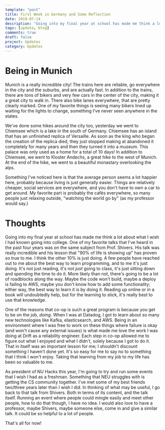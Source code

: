 ```yaml
---
template: "post"
title: First Week in Germany and Some Reflection
date: 2019-07-14
description: "Going into my final year at school has made me think a lot about what I wish I had known going into college."
tags: [update, blog]
comments: true
draft: false
project: Updates
category: Updates
---
```


# Being in Munich

Munich is a really incredible city! The trains here are reliable, go everywhere in the city and the suburbs, and are actually fast. In addition to the trains, there are tons of bikers and very few cars in the center of the city, making it a great city to walk in. There also bike lanes everywhere, that are pretty clearly marked. One of my favorite things is seeing many bikers lined up waiting for the lights to change, something I've never seen anywhere in the states. 

We've done some hikes around the city too, yesterday we went to Chiemsee which is a lake in the south of Germany. Chiemsee has an island that has an unfinished replica of Versaille. As soon as the king who began the creation of the replica died, they just stopped making at abandoned it completely for many years and then they turned it into a museum. This palace was only used as a home for a total of 10 days! In addition to Chiemsee, we went to Kloster Andechs, a great hike to the west of Munich. At the end of the hike, we went to a beautiful monastary overlooking the alps.

Something I've noticed here is that the average person seems a lot happier here, probably because living is just generally easier. Things are relatively cheaper, social services are everywhere, and you don't have to own a car to get around. My favorite part is probably the cafés everywhere, so many people just relaxing outside, "watching the world go by" (as my professor would say.)

# Thoughts

Going into my final year at school has made me think a lot about what I wish I had known going into college. One of my favorite talks that I've heard in the past four years was on the same subject from Prof. Shivers. His talk was really incredible and his lesson that "90% of life is showing up" has proven so true to me. I think the other 10% is just doing. A few people have reached out to me about the best way to learn programming, and to me it's just doing. It's not just reading, it's not _*just*_ going to class, it's just sitting down and spending the time to do it. More likely than not, there's going to be a lot of roadblocks along the way. Maybe the code won't build, maybe a deploy is failing to AWS, maybe you don't know how to add some functionality; either way, the best way to learn it is by doing it. Reading up online or in a book will undoubtedly help, but for the learning to stick, it's really best to use that knowledge. 

One of the reasons that co-op is such a great program is because you get to be on the job, *doing*. When I was at Datadog, I got to learn about so many new technologies like Kafka, elasticsearch, and AWS. Being in an environment where I was free to work on these things where failure is okay (and won't cause any external issues) is what made me love the work I was doing at Drift as a reliability engineer. Each step in co-op allowed me to figure out what I enjoyed and what I didn't, solely because I got to do it. That in itself was an important lesson for me; I shouldn't discount something I haven't done yet. It's so easy for me to say no to something that I think I won't enjoy. Taking that learning from my job to my life has been so valuable to me. 

As president of NU Hacks this year, I'm going to try and run some events that I wish I had as a freshman. Something that NEU struggles with is getting the CS community together. I've met some of my best friends two/three years later than I wish I did. In thinking of what may be useful, I go back to that talk from Shivers. Both in terms of its content, and the talk itself. Running an event where people could mingle easily and meet other people, how to do that though, I have no idea. I would also love to have a professor, maybe Shivers, maybe someone else, come in and give a similar talk. It could be so helpful to a lot of people. 

That's all for now!